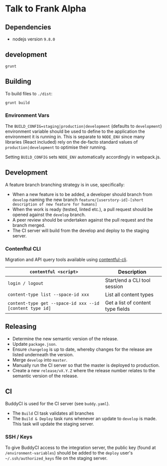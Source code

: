 # Talk to Frank Alpha

## Dependencies

- nodejs version `9.8.0`

## development

`grunt`

## Building

To build files to `./dist`:

`grunt build`

### Environment Vars

The `BUILD_CONFIG=staging|production|development` (defaults to `development`) environment variable should be used to define to the application the environment it is running in. This is separate to `NODE_ENV` since many libraries (React included) rely on the de-facto standard values of `production|development` to optimise their running.

Setting `BUILD_CONFIG` sets `NODE_ENV` automatically accordingly in webpack.js.

## Development

A feature branch branching strategy is in use, specifically:

- When a new feature is to be added, a developer should branch from `develop` naming the new branch `feature/[userstory-id]-[short description of new feature for humans]`
- When the work is ready (tested, linted etc.), a pull request should be opened against the `develop` branch.
- A peer review should be undertaken against the pull request and the branch merged.
- The CI server will build from the develop and deploy to the staging server.


### Contenftul CLI

Migration and API query tools available using [contentful-cli](https://github.com/contentful/contentful-cli).


| `contentful <script>` | Description                                                                      |
| --------------- | -------------------------------------------------------------------------------- |
| `login / logout`           | Start/end a CLI tool session |
| `content-type list --space-id xxx` | List all content types |
| `content-type get --space-id xxx --id [content type id]`| Get a list of content type fields |

## Releasing

- Determine the new semantic version of the release.
- Update `package.json`.
- Ensure `changelog` is up to date, whereby changes for the release are listed underneath the version.
- Merge `develop` into `master`.
- Manually run the CI server so that the master is deployed to production.
- Create a new `release/vX.Y.Z` where the release number relates to the semantic version of the release.

## CI

BuddyCI is used for the CI server (see `buddy.yaml`).

- The `Build` CI task validates all branches
- The `Build & Deploy` task runs whenever an update to `develop` is made. This task will update the staging server.

### SSH / Keys

To give BuddyCI access to the integration server, the public key (found at `/environment-variables`) should be added to the `deploy` user's `~/.ssh/authorized_keys` file on the staging server.
